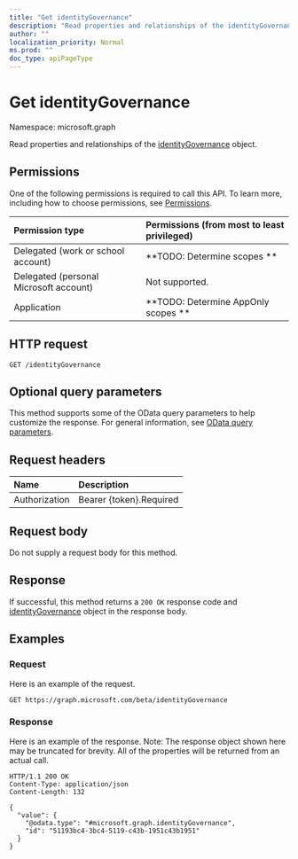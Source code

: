 ```yaml
---
title: "Get identityGovernance"
description: "Read properties and relationships of the identityGovernance object."
author: ""
localization_priority: Normal
ms.prod: ""
doc_type: apiPageType
---
```


# Get identityGovernance

Namespace: microsoft.graph

Read properties and relationships of the [identityGovernance](../resources/identitygovernance.md) object.

## Permissions
One of the following permissions is required to call this API. To learn more, including how to choose permissions, see [Permissions](/concepts/permissions-reference.md).

|Permission type|Permissions (from most to least privileged)|
|:---|:---|
|Delegated (work or school account)|**TODO: Determine scopes **|
|Delegated (personal Microsoft account)|Not supported.|
|Application|**TODO: Determine AppOnly scopes **|

## HTTP request
<!-- {
  "blockType": "ignored"
}
-->
``` http
GET /identityGovernance
```

## Optional query parameters
This method supports some of the OData query parameters to help customize the response. For general information, see [OData query parameters](/graph/query-parameters).

## Request headers
|Name|Description|
|:---|:---|
|Authorization|Bearer {token}.Required|

## Request body
Do not supply a request body for this method.

## Response
If successful, this method returns a `200 OK` response code and [identityGovernance](../resources/identitygovernance.md) object in the response body.

## Examples

### Request
Here is an example of the request.
<!-- {
  "blockType": "request",
  "name": "get_identitygovernance"
}
-->
``` http
GET https://graph.microsoft.com/beta/identityGovernance
```

### Response
Here is an example of the response. Note: The response object shown here may be truncated for brevity. All of the properties will be returned from an actual call.
<!-- {
  "blockType": "response",
  "truncated": true,
  "@odata.type": "microsoft.graph.identityGovernance"
}
-->
``` http
HTTP/1.1 200 OK
Content-Type: application/json
Content-Length: 132

{
  "value": {
    "@odata.type": "#microsoft.graph.identityGovernance",
    "id": "51193bc4-3bc4-5119-c43b-1951c43b1951"
  }
}
```


